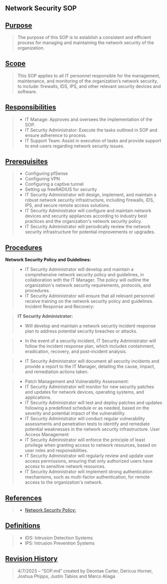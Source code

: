 #
## **Network Security SOP**
## <u>Purpose</u>
>  The purpose of this SOP is to establish a consistent and efficient process for managing and maintaining the network security of the organization. 


## <u>Scope</u>
> This SOP applies to all IT personnel responsible for the management, maintenance, and monitoring of the organization’s network security, to include: firewalls, IDS, IPS, and other relevant security devices and software.  
 
## <u>Responsibilities</u>
> - IT Manage: Approves and oversees the implementation of the SOP.
> - IT Security Administrator: Execute the tasks outlined in SOP and ensure adherence to process. 
> - IT Support Team: Assist in execution of tasks and provide support to end-users regarding network security issues. 


## <u>Prerequisites</u>
> - Configuring pfSense
> - Configuring VPN 
> - Configuring a captive tunnel 
> - Setting up freeRADIUS for security
> - IT Security Administrator will design, implement, and maintain a robust network security infrastructure, including firewalls, IDS, IPS, and secure remote access solutions.
> - IT Security Administrator will configure and maintain network devices and security appliances according to industry best practices and the organization's network security policy.
> - IT Security Administrator will periodically review the network security infrastructure for potential improvements or upgrades.

 
## <u>Procedures</u>
 **Network Security Policy and Guidelines:**
 > - IT Security Administrator will develop and maintain a comprehensive network security policy and guidelines, in collaboration with the IT Manager.
 The policy will outline the organization's network security requirements, protocols, and procedures.
 > - IT Security Administrator will ensure that all relevant personnel receive training on the network security policy and guidelines.
Incident Response and Recovery:

>  **IT Security Administrator:**
 > - Will develop and maintain a network security incident response plan to address potential security breaches or attacks.


 > - In the event of a security incident, IT Security Administrator will follow the incident response plan, which includes containment, eradication, recovery, and post-incident analysis.

 
 > - IT Security Administrator will document all security incidents and provide a report to the IT Manager, detailing the cause, impact, and remediation actions taken.


 > - Patch Management and Vulnerability Assessment:
  > - IT Security Administrator will monitor for new security patches and updates for network devices, operating systems, and applications.
  > - IT Security Administrator will test and deploy patches and updates following a predefined schedule or as needed, based on the severity and potential impact of the vulnerability.
  > - IT Security Administrator will conduct regular vulnerability assessments and penetration tests to identify and remediate potential weaknesses in the network security infrastructure.
 User Access Management
  > - IT Security Administrator will enforce the principle of least privilege when granting access to network resources, based on user roles and responsibilities.
  > - IT Security Administrator will regularly review and update user access permissions, ensuring that only authorized users have access to sensitive network resources.
 > - IT Security Administrator will implement strong authentication mechanisms, such as multi-factor authentication, for remote access to the organization's network.



## <u>References</u> 
> - [Network Security Policy:](https://www.cisco.com/c/en/us/support/docs/availability/high-availability/13601-secpol.html)

## <u>Definitions</u>
> - IDS: Intrusion Detection Systems
> - IPS: Intrusion Prevention Systems


## <u>Revision History</u> 
>4/7/2023 – “SOP.md” created by Deontae Carter, Dericus Horner, Joshua Phipps, Justin Tabios and Marco Aliaga
